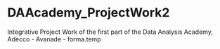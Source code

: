 # DAAcademy_ProjectWork2
Integrative Project Work of the first part of the Data Analysis Academy, Adecco - Avanade - forma.temp
